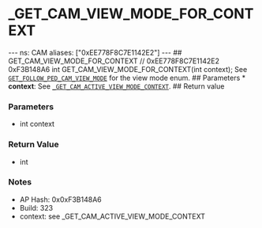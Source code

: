 # _GET_CAM_VIEW_MODE_FOR_CONTEXT

--- ns: CAM aliases: ["0xEE778F8C7E1142E2"] --- ## GET_CAM_VIEW_MODE_FOR_CONTEXT  // 0xEE778F8C7E1142E2 0xF3B148A6 int GET_CAM_VIEW_MODE_FOR_CONTEXT(int context);  See [`GET_FOLLOW_PED_CAM_VIEW_MODE`](#_0x8D4D46230B2C353A) for the view mode enum.  ## Parameters * **context**: See [`_GET_CAM_ACTIVE_VIEW_MODE_CONTEXT`](#_0x19CAFA3C87F7C2FF).  ## Return value

### Parameters
* int context

### Return Value
* int

### Notes
* AP Hash: 0x0xF3B148A6
* Build: 323
* context: see _GET_CAM_ACTIVE_VIEW_MODE_CONTEXT

